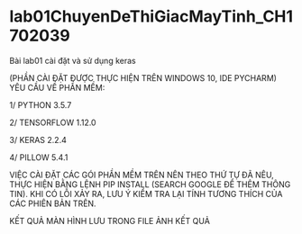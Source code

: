# lab01ChuyenDeThiGiacMayTinh_CH1702039
Bài lab01 cài đặt và sử dụng keras

(PHẦN CÀI ĐẶT ĐƯỢC THỰC HIỆN TRÊN WINDOWS 10, IDE PYCHARM)
YÊU CẦU VỀ PHẦN MỀM:

1/ PYTHON 3.5.7

2/ TENSORFLOW 1.12.0

3/ KERAS 2.2.4

4/ PILLOW 5.4.1

VIỆC CÀI ĐẶT CÁC GÓI PHẦN MỀM TRÊN NÊN THEO THỨ TỰ ĐÃ NÊU, THỰC HIỆN BẰNG LỆNH PIP INSTALL (SEARCH GOOGLE ĐỂ THÊM THÔNG TIN). KHI CÓ LỖI XẢY RA, LƯU Ý KIỂM TRA LẠI TÍNH TƯƠNG THÍCH CỦA CÁC PHIÊN BẢN TRÊN.

KẾT QUẢ MÀN HÌNH LƯU TRONG FILE ẢNH KẾT QUẢ
